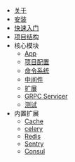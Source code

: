 - [关于](about)
- [安装](installation)
- [快速入门](quickstart)
- [项目结构](structure)
- 核心模块
    - [App](app)
    - [项目配置](configuration)
    - [命令系统](cmdline)
    - [中间件](middleware)
    - [扩展](extension)
    - [GRPC Servicer](servicer)
    - [测试](testing)
- 内置扩展
    - [Cache](contrib/cache)
    - [celery](contrib/celery)
    - [Redis](contrib/redis)
    - [Sentry](contrib/sentry)
    - [Consul](contrib/consul)
